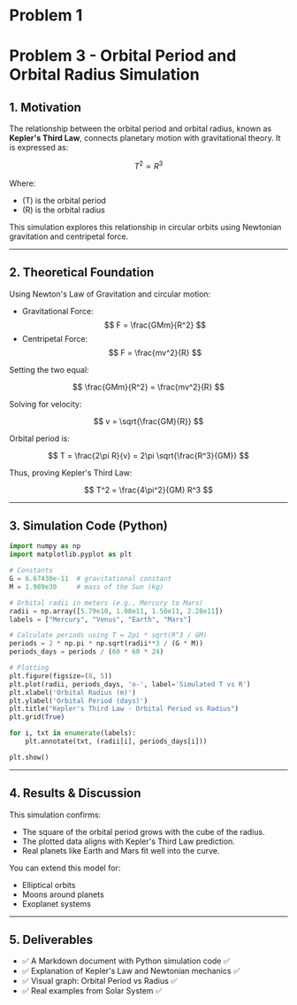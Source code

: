 # Problem 1

# Problem 3 - Orbital Period and Orbital Radius Simulation

## 1. Motivation

The relationship between the orbital period and orbital radius, known as **Kepler's Third Law**, connects planetary motion with gravitational theory. It is expressed as:

$$
T^2 \propto R^3
$$

Where:
- \(T\) is the orbital period
- \(R\) is the orbital radius

This simulation explores this relationship in circular orbits using Newtonian gravitation and centripetal force.

---

## 2. Theoretical Foundation

Using Newton's Law of Gravitation and circular motion:

- Gravitational Force:  
  $$ F = \frac{GMm}{R^2} $$
- Centripetal Force:  
  $$ F = \frac{mv^2}{R} $$

Setting the two equal:

$$
\frac{GMm}{R^2} = \frac{mv^2}{R}
$$

Solving for velocity:

$$
v = \sqrt{\frac{GM}{R}}
$$

Orbital period is:

$$
T = \frac{2\pi R}{v} = 2\pi \sqrt{\frac{R^3}{GM}}
$$

Thus, proving Kepler's Third Law:

$$
T^2 = \frac{4\pi^2}{GM} R^3
$$

---

## 3. Simulation Code (Python)

```python
import numpy as np
import matplotlib.pyplot as plt

# Constants
G = 6.67430e-11  # gravitational constant
M = 1.989e30     # mass of the Sun (kg)

# Orbital radii in meters (e.g., Mercury to Mars)
radii = np.array([5.79e10, 1.08e11, 1.50e11, 2.28e11])
labels = ["Mercury", "Venus", "Earth", "Mars"]

# Calculate periods using T = 2pi * sqrt(R^3 / GM)
periods = 2 * np.pi * np.sqrt(radii**3 / (G * M))
periods_days = periods / (60 * 60 * 24)

# Plotting
plt.figure(figsize=(8, 5))
plt.plot(radii, periods_days, 'o-', label='Simulated T vs R')
plt.xlabel('Orbital Radius (m)')
plt.ylabel('Orbital Period (days)')
plt.title("Kepler's Third Law - Orbital Period vs Radius")
plt.grid(True)

for i, txt in enumerate(labels):
    plt.annotate(txt, (radii[i], periods_days[i]))

plt.show()
```

---

## 4. Results & Discussion

This simulation confirms:

- The square of the orbital period grows with the cube of the radius.
- The plotted data aligns with Kepler's Third Law prediction.
- Real planets like Earth and Mars fit well into the curve.

You can extend this model for:
- Elliptical orbits
- Moons around planets
- Exoplanet systems

---

## 5. Deliverables

- ✅ A Markdown document with Python simulation code ✅
- ✅ Explanation of Kepler's Law and Newtonian mechanics ✅
- ✅ Visual graph: Orbital Period vs Radius ✅
- ✅ Real examples from Solar System ✅

